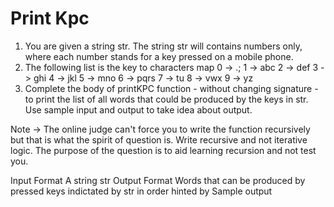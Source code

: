 # Print Kpc

1. You are given a string str. The string str will contains numbers only, where each number stands for a key pressed on a mobile phone.
2. The following list is the key to characters map
    0 -> .;
   1 -> abc
   2 -> def
   3 -> ghi
   4 -> jkl
   5 -> mno
   6 -> pqrs
   7 -> tu
   8 -> vwx
   9 -> yz
3. Complete the body of printKPC function - without changing signature - to print the list of all words that could be produced by the keys in str.
Use sample input and output to take idea about output.

Note -> The online judge can't force you to write the function recursively but that is what the spirit of question is. Write recursive and not iterative logic. The purpose of the question is to aid learning recursion and not test you.     
                               
Input Format
A string str
Output Format
Words that can be produced by pressed keys indictated by str in order hinted by Sample output